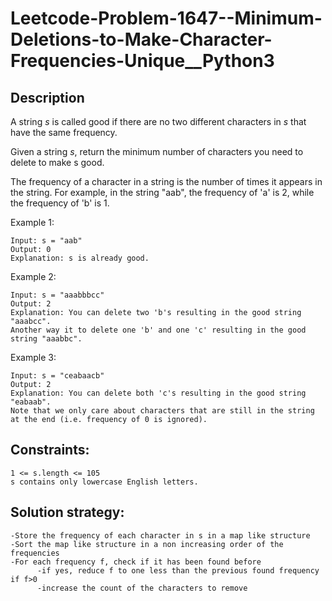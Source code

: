 # Leetcode-Problem-1647--Minimum-Deletions-to-Make-Character-Frequencies-Unique__Python3

## Description

A string _s_ is called good if there are no two different characters in _s_ that have the same frequency.

Given a string _s_, return the minimum number of characters you need to delete to make s good.

The frequency of a character in a string is the number of times it appears in the string. For example, in the string "aab", the frequency of 'a' is 2, while the frequency of 'b' is 1.

 

Example 1:

    Input: s = "aab"
    Output: 0
    Explanation: s is already good.

Example 2:

    Input: s = "aaabbbcc"
    Output: 2
    Explanation: You can delete two 'b's resulting in the good string "aaabcc".
    Another way it to delete one 'b' and one 'c' resulting in the good string "aaabbc".

Example 3:

    Input: s = "ceabaacb"
    Output: 2
    Explanation: You can delete both 'c's resulting in the good string "eabaab".
    Note that we only care about characters that are still in the string at the end (i.e. frequency of 0 is ignored).

 

## Constraints:

    1 <= s.length <= 105
    s contains only lowercase English letters.

## Solution strategy:

    -Store the frequency of each character in s in a map like structure
    -Sort the map like structure in a non increasing order of the frequencies
    -For each frequency f, check if it has been found before
          -if yes, reduce f to one less than the previous found frequency if f>0
          -increase the count of the characters to remove
